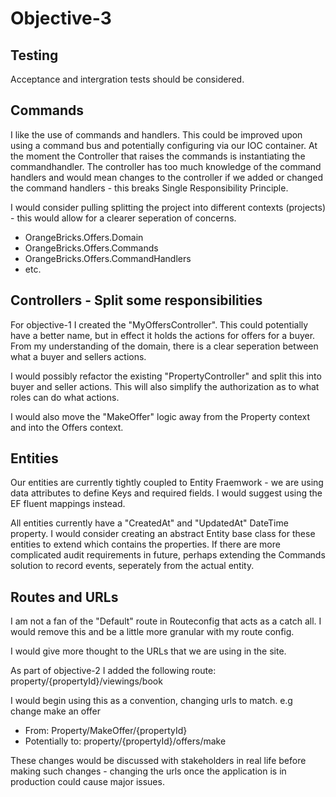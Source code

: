 # Objective-3

## Testing
Acceptance and intergration tests should be considered.

## Commands

I like the use of commands and handlers. This could be improved upon using a command bus and potentially configuring via our IOC container.
At the moment the Controller that raises the commands is instantiating the commandhandler. The controller has too much knowledge of the
command handlers and would mean changes to the controller if we added or changed the command handlers - this breaks Single Responsibility Principle.

I would consider pulling splitting the project into different contexts (projects) - this would allow for a clearer seperation of concerns.
* OrangeBricks.Offers.Domain
* OrangeBricks.Offers.Commands
* OrangeBricks.Offers.CommandHandlers
* etc.

## Controllers - Split some responsibilities
For objective-1 I created the "MyOffersController". This could potentially have a better name, but in effect it holds the actions for offers for a buyer. From my understanding of the domain, there is a clear seperation between what a buyer and sellers actions.

I would possibly refactor the existing "PropertyController" and split this into buyer and seller actions. This will also simplify the authorization as to what roles can do what actions.

I would also move the "MakeOffer" logic away from the Property context and into the Offers context.

## Entities

Our entities are currently tightly coupled to Entity Fraemwork - we are using data attributes to define Keys and required fields.
I would suggest using the EF fluent mappings instead.

All entities currently have a "CreatedAt" and "UpdatedAt" DateTime property. I would consider creating an abstract Entity base class for these entities to extend which contains the properties. If there are more complicated audit requirements in future, perhaps extending the Commands solution to record events, seperately from the actual entity.


## Routes and URLs

I am not a fan of the "Default" route in Routeconfig that acts as a catch all. I would remove this and be a little more granular with my route config. 

I would give more thought to the URLs that we are using in the site.

As part of objective-2 I added the following route:
property/{propertyId}/viewings/book

I would begin using this as a convention, changing urls to match. e.g change make an offer
 * From: Property/MakeOffer/{propertyId}
 * Potentially to: property/{propertyId}/offers/make
 
 These changes would be discussed with stakeholders in real life before making such changes - changing the urls once the application is in production could cause major issues.
 
 
